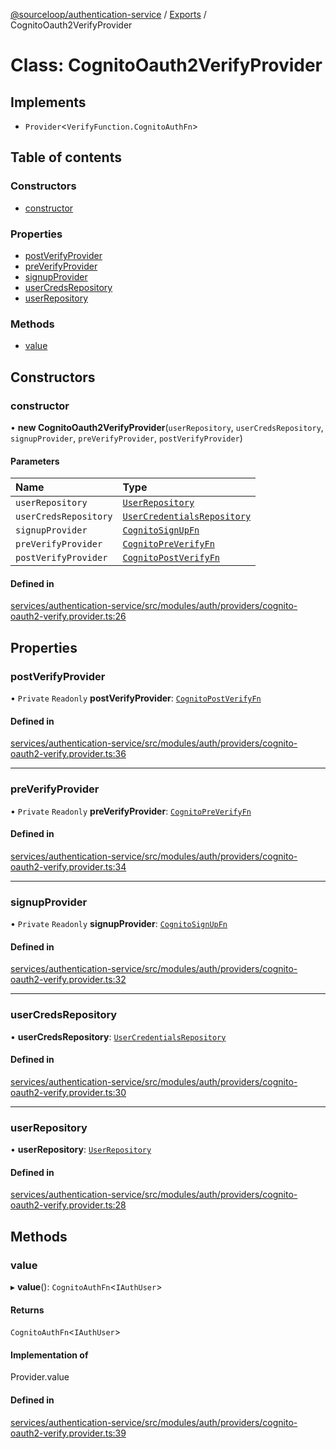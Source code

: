 [@sourceloop/authentication-service](../README.md) / [Exports](../modules.md) / CognitoOauth2VerifyProvider

# Class: CognitoOauth2VerifyProvider

## Implements

- `Provider`<`VerifyFunction.CognitoAuthFn`\>

## Table of contents

### Constructors

- [constructor](CognitoOauth2VerifyProvider.md#constructor)

### Properties

- [postVerifyProvider](CognitoOauth2VerifyProvider.md#postverifyprovider)
- [preVerifyProvider](CognitoOauth2VerifyProvider.md#preverifyprovider)
- [signupProvider](CognitoOauth2VerifyProvider.md#signupprovider)
- [userCredsRepository](CognitoOauth2VerifyProvider.md#usercredsrepository)
- [userRepository](CognitoOauth2VerifyProvider.md#userrepository)

### Methods

- [value](CognitoOauth2VerifyProvider.md#value)

## Constructors

### constructor

• **new CognitoOauth2VerifyProvider**(`userRepository`, `userCredsRepository`, `signupProvider`, `preVerifyProvider`, `postVerifyProvider`)

#### Parameters

| Name | Type |
| :------ | :------ |
| `userRepository` | [`UserRepository`](UserRepository.md) |
| `userCredsRepository` | [`UserCredentialsRepository`](UserCredentialsRepository.md) |
| `signupProvider` | [`CognitoSignUpFn`](../modules.md#cognitosignupfn) |
| `preVerifyProvider` | [`CognitoPreVerifyFn`](../modules.md#cognitopreverifyfn) |
| `postVerifyProvider` | [`CognitoPostVerifyFn`](../modules.md#cognitopostverifyfn) |

#### Defined in

[services/authentication-service/src/modules/auth/providers/cognito-oauth2-verify.provider.ts:26](https://github.com/sourcefuse/loopback4-microservice-catalog/blob/93a7f917/services/authentication-service/src/modules/auth/providers/cognito-oauth2-verify.provider.ts#L26)

## Properties

### postVerifyProvider

• `Private` `Readonly` **postVerifyProvider**: [`CognitoPostVerifyFn`](../modules.md#cognitopostverifyfn)

#### Defined in

[services/authentication-service/src/modules/auth/providers/cognito-oauth2-verify.provider.ts:36](https://github.com/sourcefuse/loopback4-microservice-catalog/blob/93a7f917/services/authentication-service/src/modules/auth/providers/cognito-oauth2-verify.provider.ts#L36)

___

### preVerifyProvider

• `Private` `Readonly` **preVerifyProvider**: [`CognitoPreVerifyFn`](../modules.md#cognitopreverifyfn)

#### Defined in

[services/authentication-service/src/modules/auth/providers/cognito-oauth2-verify.provider.ts:34](https://github.com/sourcefuse/loopback4-microservice-catalog/blob/93a7f917/services/authentication-service/src/modules/auth/providers/cognito-oauth2-verify.provider.ts#L34)

___

### signupProvider

• `Private` `Readonly` **signupProvider**: [`CognitoSignUpFn`](../modules.md#cognitosignupfn)

#### Defined in

[services/authentication-service/src/modules/auth/providers/cognito-oauth2-verify.provider.ts:32](https://github.com/sourcefuse/loopback4-microservice-catalog/blob/93a7f917/services/authentication-service/src/modules/auth/providers/cognito-oauth2-verify.provider.ts#L32)

___

### userCredsRepository

• **userCredsRepository**: [`UserCredentialsRepository`](UserCredentialsRepository.md)

#### Defined in

[services/authentication-service/src/modules/auth/providers/cognito-oauth2-verify.provider.ts:30](https://github.com/sourcefuse/loopback4-microservice-catalog/blob/93a7f917/services/authentication-service/src/modules/auth/providers/cognito-oauth2-verify.provider.ts#L30)

___

### userRepository

• **userRepository**: [`UserRepository`](UserRepository.md)

#### Defined in

[services/authentication-service/src/modules/auth/providers/cognito-oauth2-verify.provider.ts:28](https://github.com/sourcefuse/loopback4-microservice-catalog/blob/93a7f917/services/authentication-service/src/modules/auth/providers/cognito-oauth2-verify.provider.ts#L28)

## Methods

### value

▸ **value**(): `CognitoAuthFn`<`IAuthUser`\>

#### Returns

`CognitoAuthFn`<`IAuthUser`\>

#### Implementation of

Provider.value

#### Defined in

[services/authentication-service/src/modules/auth/providers/cognito-oauth2-verify.provider.ts:39](https://github.com/sourcefuse/loopback4-microservice-catalog/blob/93a7f917/services/authentication-service/src/modules/auth/providers/cognito-oauth2-verify.provider.ts#L39)
